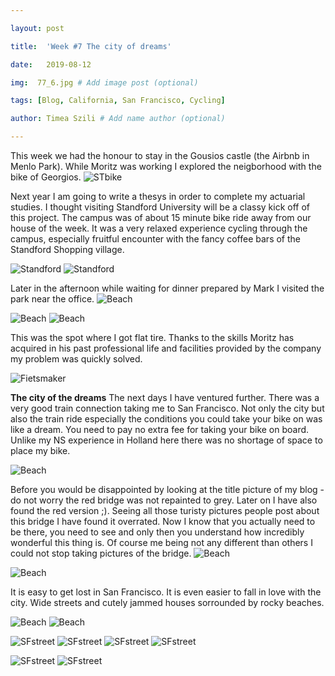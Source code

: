 ```yaml
---

layout: post

title:  'Week #7 The city of dreams'

date:   2019-08-12

img:  77_6.jpg # Add image post (optional)

tags: [Blog, California, San Francisco, Cycling]

author: Timea Szili # Add name author (optional)

---
```


This week we had the honour to stay in the Gousios castle (the Airbnb in Menlo Park). While Moritz was working I explored the neigborhood with the bike of Georgios. 
![STbike]({{site.baseurl}}/assets/img/77_7.jpg)


Next year I am going to write a thesys in order to complete my actuarial studies. I thought visiting Standford University will be a classy kick off of this project. 
The campus was of about 15 minute bike ride away from our house of the week. It was a very relaxed experience cycling through the campus, especially fruitful encounter with the fancy coffee bars of the Standford Shopping village.

![Standford]({{site.baseurl}}/assets/img/7_ST.jpg) 
![Standford]({{site.baseurl}}/assets/img/7_ST2.jpg) 

Later in the afternoon while waiting for dinner prepared by Mark I visited the park near the office. 
![Beach]({{site.baseurl}}/assets/img/77_1.JPG) 

![Beach]({{site.baseurl}}/assets/img/77_2.jpg) 
![Beach]({{site.baseurl}}/assets/img/77_3.jpg)

This was the spot where I got flat tire. Thanks to the skills Moritz has acquired in his past professional life and facilities provided by the company my problem was quickly solved.

![Fietsmaker]({{site.baseurl}}/assets/img/77_4.jpg) 

**The city of the dreams**
The next days I have ventured further. There was a very good train connection taking me to San Francisco. 
Not only the city but also the train ride especially the conditions you could take your bike on was like a dream. You need to pay no extra fee for taking your bike on board. 
Unlike my NS experience in Holland here there was no shortage of space to place my bike.



![Beach]({{site.baseurl}}/assets/img/77_5.jpg) 

Before you would be disappointed by looking at the title picture of my blog - do not worry the red bridge was not repainted to grey. 
Later on I have also found the red version ;). Seeing all those turisty pictures people post about this bridge I have found it overrated. 
Now I know that you actually need to be there, you need to see and only then you understand how incredibly wonderful this thing is.
Of course me being not any different than others I could not stop taking pictures of the bridge.
![Beach]({{site.baseurl}}/assets/img/EFFECTS.jpg) 

![Beach]({{site.baseurl}}/assets/img/77_9.jpg)

It is easy to get lost in San Francisco. It is even easier to fall in love with the city. Wide streets and cutely jammed houses sorrounded by rocky beaches.

![Beach]({{site.baseurl}}/assets/img/7_SFhouse1.jpg) 
![Beach]({{site.baseurl}}/assets/img/7_SF.jpg) 

![SFstreet]({{site.baseurl}}/assets/img/7_SFstreet.jpg)
![SFstreet]({{site.baseurl}}/assets/img/7_SFstreet1.jpg) 
![SFstreet]({{site.baseurl}}/assets/img/7_SFstreet2.jpg) 
![SFstreet]({{site.baseurl}}/assets/img/7_SFstreet3.jpg) 

![SFstreet]({{site.baseurl}}/assets/img/7_SFstreet4.jpg) 
![SFstreet]({{site.baseurl}}/assets/img/7_SFstreet5.jpg) 

